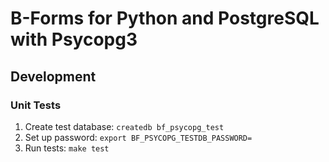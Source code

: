 # B-Forms for Python and PostgreSQL with Psycopg3

## Development

### Unit Tests

 1. Create test database: `createdb bf_psycopg_test`
 2. Set up password: `export BF_PSYCOPG_TESTDB_PASSWORD=`
 3. Run tests: `make test`
